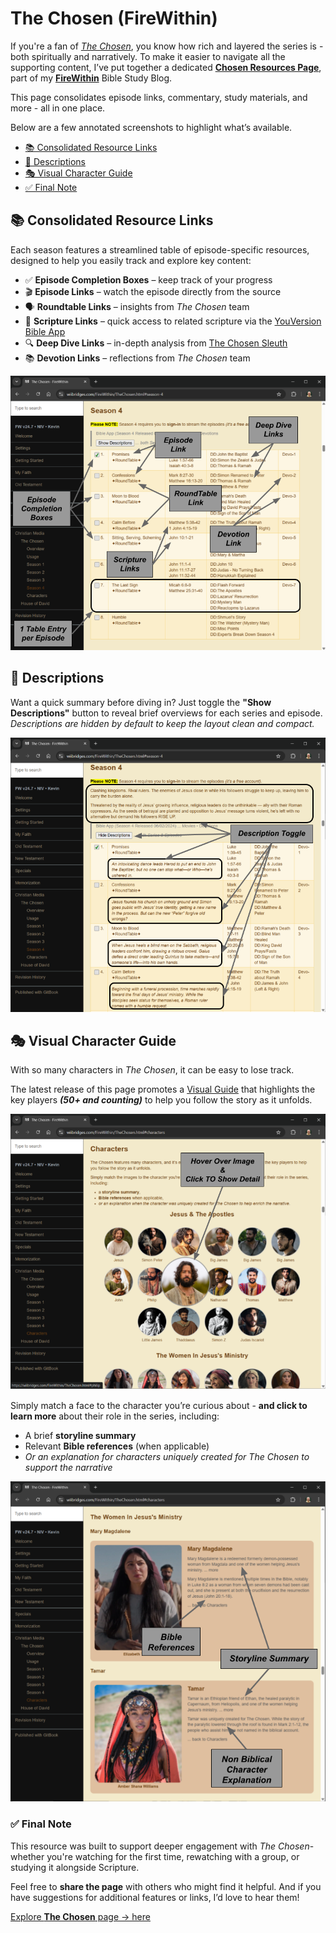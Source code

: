 <script>
// in-line ISOLATION run-time code
document.addEventListener("DOMContentLoaded", function() {
    // hide the gitbook naviation controls
    console.log(`adding "isolated-page" css class to <body> making this page truly isolated (CSS will remove links to other pages)`);
    document.body.classList.add("isolated-page");

    // perminantly close the LeftNav (the user cannot re-open because the controls are NOT there)
    setTimeout(function() { // timeout needed to stabalize DOM state
      // ... locate the <div class="book"> element, and remove the "with-summary" class, if present
      var bookElm = document.querySelector(".book");
      if (bookElm && bookElm.classList.contains("with-summary")) {
          console.log(`CLOSING LeftNav`);
          bookElm.classList.remove("with-summary");
      }
      else {
          console.log(`LeftNav already closed`);
      }
    }, 5);  // short time (just to push us into the next event tick)

});
</script>


# The Chosen (FireWithin)

If you're a fan of [*The Chosen*](https://thechosen.tv/), you know how
rich and layered the series is - both spiritually and narratively. To
make it easier to navigate all the supporting content, I’ve put
together a dedicated 
[**Chosen Resources Page**](https://wiibridges.com/FireWithin/TheChosen.html), 
part of my
[**FireWithin**](https://wiibridges.com/FireWithin/) Bible Study Blog.

This page consolidates episode links, commentary, study materials, and
more - all in one place.

Below are a few annotated screenshots to highlight what’s available.

- [📚 Consolidated Resource Links](#📚-consolidated-resource-links)
- [📝 Descriptions](#📝-descriptions)
- [🎭 Visual Character Guide](#🎭-visual-character-guide)
- [✅ Final Note](#✅-final-note)


## 📚 Consolidated Resource Links

Each season features a streamlined table of episode-specific
resources, designed to help you easily track and explore key content:

- ✅ **Episode Completion Boxes** – keep track of your progress  
- 🎬 **Episode Links** – watch the episode directly from the source  
- 🗣️ **Roundtable Links** – insights from *The Chosen* team  
- 📖 **Scripture Links** – quick access to related scripture via the [YouVersion Bible App](https://www.youversion.com/)
- 🔍 **Deep Dive Links** – in-depth analysis from [The Chosen Sleuth](https://www.youtube.com/@TheChosenSleuth)
- 📚 **Devotion Links** – reflections from *The Chosen* team  

![Episode Links](TheChosenImg/promo_episodeLinks_annotate.png)

<!-- IMAGE ANNOTATION NOTES:

- TEXT: 1 for every bullit item (above)

-->



## 📝 Descriptions

Want a quick summary before diving in? Just toggle the **"Show
Descriptions"** button to reveal brief overviews for each series and
episode.  _Descriptions are hidden by default to keep the layout clean
and compact._

![Descriptions](TheChosenImg/promo_descriptions_annotate.png)

<!-- IMAGE ANNOTATION NOTES:

- TEXT: Expand descriptions (both series & episodes)

-->


## 🎭 Visual Character Guide

With so many characters in *The Chosen*, it can be easy to lose track.  

The latest release of this page promotes a 
[Visual Guide](https://wiibridges.com/FireWithin/TheChosen.html#characters)
that highlights the key players _**(50+ and counting)**_ to help you follow
the story as it unfolds.

![Visual Character Guide](TheChosenImg/promo_visualCharGuide_annotate.png)

<!-- IMAGE ANNOTATION NOTES:

- TEXT: Hover over Image & Click TO Show Detail

-->

Simply match a face to the character you’re curious about - **and click
to learn more** about their role in the series, including:

- A brief **storyline summary**  
- Relevant **Bible references** (when applicable)  
- _Or an explanation for characters uniquely created for *The Chosen* to support the narrative_

![Visual Character Detail](TheChosenImg/promo_visualCharDetail_annotate.png)

<!-- IMAGE ANNOTATION NOTES:

- TEXT: Storyline Summary <<< TIMES TWO (BOTH Mary Magdalene & Tamar)
- TEXT: Bible References  <<< Mary Magdalene
- TEXT: Non Biblical Character Explanation <<< Tamar

-->


### ✅ Final Note

This resource was built to support deeper engagement with *The
Chosen*-whether you're watching for the first time, rewatching with a
group, or studying it alongside Scripture.

Feel free to **share the page** with others who might find it
helpful. And if you have suggestions for additional features or links,
I’d love to hear them!

[Explore **The Chosen** page → here](https://wiibridges.com/FireWithin/TheChosen.html)


<!-- Brief words in promotion (email/TXT/ETC):

OP 1 (TXT MSG VERSION):
=======================

If you're a fan of The Chosen, I’ve pulled together a one-stop page with episode links, study tools, character guides, and more.

-or-

Love The Chosen? I made a quick-reference page with episode links, study guides, character info, and more.

Check out the quick overview here:
👉 MY-GIST-LINK


OP 2 (GENERAL EMAIL VERSION):
=============================

Subject: A Helpful Resource for The Chosen Fans

Hi [Name],

If you enjoy The Chosen, I’ve created a resource page that brings
together episode links, discussion tools, character guides, Bible
references, and more - all in one spot.

I put together a brief visual overview here:
👉 MY-GIST-LINK

Feel free to explore it, bookmark it, or share it with others who
might find it helpful!

Best,
Kevin


OP 2 (Small Group EMAIL VERSION):
=================================

Subject: Resource Page for The Chosen – For Your Study & Reflection

Hi friends,

I’ve put together a resource page to help get more out of The Chosen
series. It includes episode links, related Scripture, devotions,
character guides, and more - all in one place.

Here’s a quick overview with screenshots:
👉 MY-GIST-LINK

Feel free to take a look and share it with anyone who might benefit. I
hope it helps deepen your experience with the series!

Blessings,
Kevin


MY ORIGINAL:
============

I'm exited about the latest release of the FireWithin Chosen page.

- A new Characters section promotes a Visual Guide to the key players!
  There are so many it is hard to keep track (I currently have 50 entries).

- Each episode now catalogs a consise list of "hard to find" resources
  (consolidated per episode):

  * Episode Link
  * RoundTable Link (from The Chosen Team)
  * Scripture Links (Bible App)
  * Deep Dive Links (from The Chosen Sleuth)
  * Devotion Links (from The Chosen Team)

This promotional page highlights the new features through a few animated screen shots.

LINK: MY-GIST-LINK

--> 

